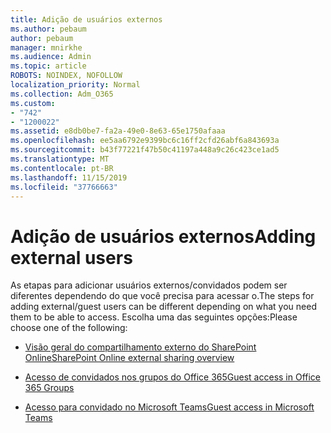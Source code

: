 ```yaml
---
title: Adição de usuários externos
ms.author: pebaum
author: pebaum
manager: mnirkhe
ms.audience: Admin
ms.topic: article
ROBOTS: NOINDEX, NOFOLLOW
localization_priority: Normal
ms.collection: Adm_O365
ms.custom:
- "742"
- "1200022"
ms.assetid: e8db0be7-fa2a-49e0-8e63-65e1750afaaa
ms.openlocfilehash: ee5aa6792e9399bc6c16ff2cfd26abf6a843693a
ms.sourcegitcommit: b43f77221f47b50c41197a448a9c26c423ce1ad5
ms.translationtype: MT
ms.contentlocale: pt-BR
ms.lasthandoff: 11/15/2019
ms.locfileid: "37766663"
---
```

# <a name="adding-external-users"></a><span data-ttu-id="30862-102">Adição de usuários externos</span><span class="sxs-lookup"><span data-stu-id="30862-102">Adding external users</span></span>

<span data-ttu-id="30862-103">As etapas para adicionar usuários externos/convidados podem ser diferentes dependendo do que você precisa para acessar o.</span><span class="sxs-lookup"><span data-stu-id="30862-103">The steps for adding external/guest users can be different depending on what you need them to be able to access.</span></span> <span data-ttu-id="30862-104">Escolha uma das seguintes opções:</span><span class="sxs-lookup"><span data-stu-id="30862-104">Please choose one of the following:</span></span>
  
- [<span data-ttu-id="30862-105">Visão geral do compartilhamento externo do SharePoint Online</span><span class="sxs-lookup"><span data-stu-id="30862-105">SharePoint Online external sharing overview</span></span>](https://docs.microsoft.com/sharepoint/external-sharing-overview)

- [<span data-ttu-id="30862-106">Acesso de convidados nos grupos do Office 365</span><span class="sxs-lookup"><span data-stu-id="30862-106">Guest access in Office 365 Groups</span></span>](https://support.office.com/en-gb/article/guest-access-in-office-365-groups-bfc7a840-868f-4fd6-a390-f347bf51aff6)

- [<span data-ttu-id="30862-107">Acesso para convidado no Microsoft Teams</span><span class="sxs-lookup"><span data-stu-id="30862-107">Guest access in Microsoft Teams</span></span>](https://docs.microsoft.com/microsoftteams/guest-access-checklist)
